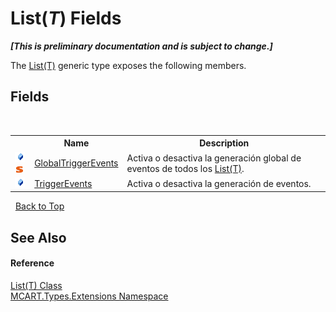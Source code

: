 # List(*T*) Fields
 _**\[This is preliminary documentation and is subject to change.\]**_

The <a href="e472f890-0d94-e75b-9f29-f49cc04a830f">List(T)</a> generic type exposes the following members.


## Fields
&nbsp;<table><tr><th></th><th>Name</th><th>Description</th></tr><tr><td>![Public field](media/pubfield.gif "Public field")![Static member](media/static.gif "Static member")</td><td><a href="78d530c0-8be2-088c-4488-36d5f4a91c7c">GlobalTriggerEvents</a></td><td>
Activa o desactiva la generación global de eventos de todos los <a href="e472f890-0d94-e75b-9f29-f49cc04a830f">List(T)</a>.</td></tr><tr><td>![Public field](media/pubfield.gif "Public field")</td><td><a href="9a058151-b728-53cc-b5e5-34c31b0f63bd">TriggerEvents</a></td><td>
Activa o desactiva la generación de eventos.</td></tr></table>&nbsp;
<a href="#list(*t*)-fields">Back to Top</a>

## See Also


#### Reference
<a href="e472f890-0d94-e75b-9f29-f49cc04a830f">List(T) Class</a><br /><a href="a8e71047-44e0-7000-43f0-67a6f5b9758c">MCART.Types.Extensions Namespace</a><br />